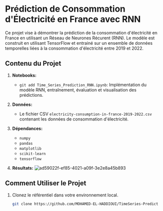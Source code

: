 # Prédiction de Consommation d'Électricité en France avec RNN

Ce projet vise à démontrer la prédiction de la consommation d'électricité en France en utilisant un Réseau de Neurones Récurent (RNN). Le modèle est construit en utilisant TensorFlow et entrainé sur un ensemble de données temporelles liées à la consommation d'électricité entre 2019 et 2022.

## Contenu du Projet

1. **Notebooks:**
   - `git add Time_Series_Prediction_RNN.ipynb`: Implémentation du modèle RNN, entraînement, évaluation et visualisation des prédictions.

2. **Données:**
   - Le fichier CSV `electricity-consumption-in-france-2019-2022.csv` contenant les données de consommation d'électricité.

3. **Dépendances:**
   - `numpy`
   - `pandas`
   - `matplotlib`
   - `scikit-learn`
   - `tensorflow`
4. **Résultats:**
![ad59022f-ef85-4021-a09f-3e2e8a45b893](https://github.com/MOHAMED-EL-HADDIOUI/TimeSeries-Prediction-with-RNN/assets/80369317/b0c1c516-855f-4701-af3f-2f9d05fcbb4f)

## Comment Utiliser le Projet

1. Clonez le référentiel dans votre environnement local.

    ```bash
    git clone https://github.com/MOHAMED-EL-HADDIOUI/TimeSeries-Prediction-with-RNN.git
    ```


